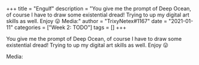 +++
title = "Engulf"
description = "You give me the prompt of Deep Ocean, of course I have to draw some existential dread! Trying to up my digital art skills as well. Enjoy 😛  Media:"
author = "TrixyNetex#1167"
date = "2021-01-11"
categories = ["Week 2: TODO"]
tags = []
+++

You give me the prompt of Deep Ocean, of course I have to draw some existential dread! Trying to up my digital art skills as well. Enjoy 😛

Media:
